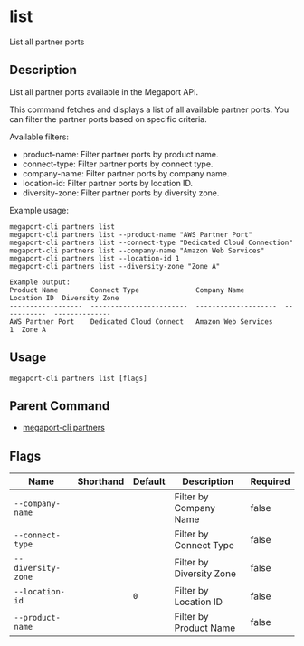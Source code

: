 # list

List all partner ports

## Description

List all partner ports available in the Megaport API.

This command fetches and displays a list of all available partner ports. You can filter
the partner ports based on specific criteria.

Available filters:
- product-name: Filter partner ports by product name.
- connect-type: Filter partner ports by connect type.
- company-name: Filter partner ports by company name.
- location-id: Filter partner ports by location ID.
- diversity-zone: Filter partner ports by diversity zone.

Example usage:

```
megaport-cli partners list
megaport-cli partners list --product-name "AWS Partner Port"
megaport-cli partners list --connect-type "Dedicated Cloud Connection"
megaport-cli partners list --company-name "Amazon Web Services"
megaport-cli partners list --location-id 1
megaport-cli partners list --diversity-zone "Zone A"

Example output:
Product Name        Connect Type              Company Name          Location ID  Diversity Zone
------------------  ------------------------  --------------------  -----------  --------------
AWS Partner Port    Dedicated Cloud Connect   Amazon Web Services             1  Zone A

```


## Usage

```
megaport-cli partners list [flags]
```



## Parent Command

* [megaport-cli partners](megaport-cli_partners.md)




## Flags

| Name | Shorthand | Default | Description | Required |
|------|-----------|---------|-------------|----------|
| `--company-name` |  |  | Filter by Company Name | false |
| `--connect-type` |  |  | Filter by Connect Type | false |
| `--diversity-zone` |  |  | Filter by Diversity Zone | false |
| `--location-id` |  | `0` | Filter by Location ID | false |
| `--product-name` |  |  | Filter by Product Name | false |



